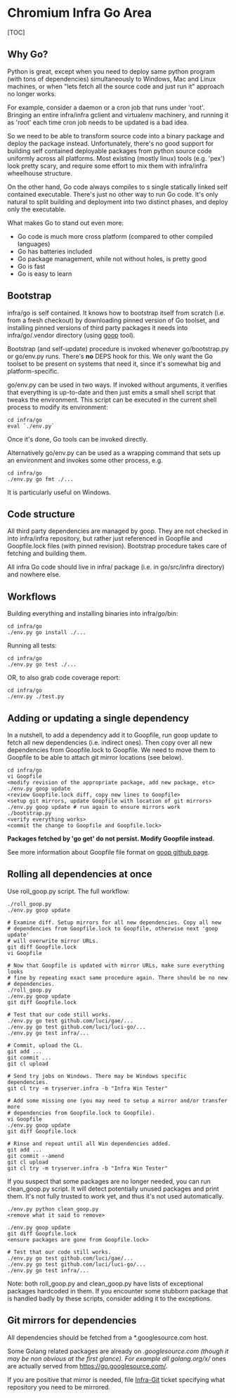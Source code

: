 # Chromium Infra Go Area

[TOC]

## Why Go?

Python is great, except when you need to deploy same python program (with tons
of dependencies) simultaneously to Windows, Mac and Linux machines, or when
"lets fetch all the source code and just run it" approach no longer works.

For example, consider a daemon or a cron job that runs under 'root'. Bringing
an entire infra/infra gclient and virtualenv machinery, and running it as 'root'
each time cron job needs to be updated is a bad idea.

So we need to be able to transform source code into a binary package and deploy
the package instead. Unfortunately, there's no good support for building
self contained deployable packages from python source code uniformly across
all platforms. Most existing (mostly linux) tools (e.g. 'pex') look pretty
scary, and require some effort to mix them with infra/infra wheelhouse
structure.

On the other hand, Go code always compiles to s single statically linked
self contained executable. There's just no other way to run Go code. It's only
natural to split building and deployment into two distinct phases, and deploy
only the executable.

What makes Go to stand out even more:

*   Go code is much more cross platform (compared to other compiled languages)
*   Go has batteries included
*   Go package management, while not without holes, is pretty good
*   Go is fast
*   Go is easy to learn


## Bootstrap

infra/go is self contained. It knows how to bootstrap itself from scratch (i.e.
from a fresh checkout) by downloading pinned version of Go toolset, and
installing pinned versions of third party packages it needs into
infra/go/.vendor directory (using [goop](https://github.com/nitrous-io/goop)
tool).

Bootstrap (and self-update) procedure is invoked whenever go/bootstrap.py
or go/env.py runs. There's **no** DEPS hook for this. We only want the Go
toolset to be present on systems that need it, since it's somewhat big and
platform-specific.

go/env.py can be used in two ways. If invoked without arguments, it verifies
that everything is up-to-date and then just emits a small shell script that
tweaks the environment. This script can be executed in the current shell
process to modify its environment:

    cd infra/go
    eval `./env.py`

Once it's done, Go tools can be invoked directly.

Alternatively go/env.py can be used as a wrapping command that sets up an
environment and invokes some other process, e.g.

    cd infra/go
    ./env.py go fmt ./...

It is particularly useful on Windows.


## Code structure

All third party dependencies are managed by goop. They are not checked in into
infra/infra repository, but rather just referenced in Goopfile and Goopfile.lock
files (with pinned revision). Bootstrap procedure takes care of fetching and
building them.

All infra Go code should live in infra/ package (i.e. in go/src/infra directory)
and nowhere else.


## Workflows

Building everything and installing binaries into infra/go/bin:

    cd infra/go
    ./env.py go install ./...

Running all tests:

    cd infra/go
    ./env.py go test ./...

OR, to also grab code coverage report:

    cd infra/go
    ./env.py ./test.py


## Adding or updating a single dependency

In a nutshell, to add a dependency add it to Goopfile, run goop update to
fetch all new dependencies (i.e. indirect ones). Then copy over all new
dependencies from Goopfile.lock to Goopfile. We need to move them to Goopfile
to be able to attach git mirror locations (see below).

    cd infra/go
    vi Goopfile
    <modify revision of the appropriate package, add new package, etc>
    ./env.py goop update
    <review Goopfile.lock diff, copy new lines to Goopfile>
    <setup git mirrors, update Goopfile with location of git mirrors>
    ./env.py goop update # run again to ensure mirrors work
    ./bootstrap.py
    <verify everything works>
    <commit the change to Goopfile and Goopfile.lock>

**Packages fetched by 'go get' do not persist. Modify Goopfile instead.**

See more information about Goopfile file format on
[goop github page](https://github.com/nitrous-io/goop).


## Rolling all dependencies at once

Use roll_goop.py script. The full workflow:

    ./roll_goop.py
    ./env.py goop update

    # Examine diff. Setup mirrors for all new dependencies. Copy all new
    # dependencies from Goopfile.lock to Goopfile, otherwise next 'goop update'
    # will overwrite mirror URLs.
    git diff Goopfile.lock
    vi Goopfile

    # Now that Goopfile is updated with mirror URLs, make sure everything looks
    # fine by repeating exact same procedure again. There should be no new
    # dependencies.
    ./roll_goop.py
    ./env.py goop update
    git diff Goopfile.lock

    # Test that our code still works.
    ./env.py go test github.com/luci/gae/...
    ./env.py go test github.com/luci/luci-go/...
    ./env.py go test infra/...

    # Commit, upload the CL.
    git add ...
    git commit ...
    git cl upload

    # Send try jobs on Windows. There may be Windows specific dependencies.
    git cl try -m tryserver.infra -b "Infra Win Tester"

    # Add some missing one (you may need to setup a mirror and/or transfer more
    # dependencies from Goopfile.lock to Goopfile).
    vi Goopfile
    ./env.py goop update
    git diff Goopfile.lock

    # Rinse and repeat until all Win dependencies added.
    git add ...
    git commit --amend
    git cl upload
    git cl try -m tryserver.infra -b "Infra Win Tester"

If you suspect that some packages are no longer needed, you can run
clean_goop.py script. It will detect potentially unused packages and print them.
It's not fully trusted to work yet, and thus it's not used automatically.

    ./env.py python clean_goop.py
    <remove what it said to remove>

    ./env.py goop update
    git diff Goopfile.lock
    <ensure packages are gone from Goopfile.lock>

    # Test that our code still works.
    ./env.py go test github.com/luci/gae/...
    ./env.py go test github.com/luci/luci-go/...
    ./env.py go test infra/...

Note: both roll_goop.py and clean_goop.py have lists of exceptional packages
hardcoded in them. If you encounter some stubborn package that is handled badly
by these scripts, consider adding it to the exceptions.


## Git mirrors for dependencies

All dependencies should be fetched from a *.googlesource.com host.

Some Golang related packages are already on *.googlesource.com (though it may
be non obvious at the first glance). For example all golang.org/x/* ones are
actually served from https://go.googlesource.com/.

If you are positive that mirror is needed, file
[Infra-Git](https://code.google.com/p/chromium/issues/entry?template=Infra-Git)
ticket specifying what repository you need to be mirrored.
